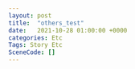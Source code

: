 ```yaml
---
layout: post
title:  "others_test"
date:   2021-10-28 01:00:00 +0000
categories: Etc
Tags: Story Etc
SceneCode: []
---
```

